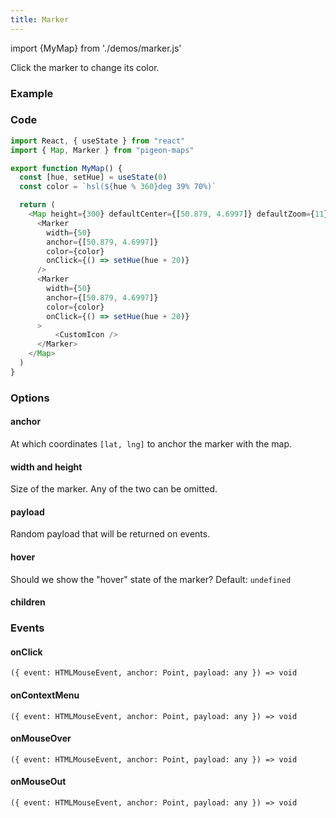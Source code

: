```yaml
---
title: Marker
---
```


import {MyMap} from './demos/marker.js' 

Click the marker to change its color.

### Example

<MyMap />

### Code

```js
import React, { useState } from "react"
import { Map, Marker } from "pigeon-maps"

export function MyMap() {
  const [hue, setHue] = useState(0)
  const color = `hsl(${hue % 360}deg 39% 70%)`

  return (
    <Map height={300} defaultCenter={[50.879, 4.6997]} defaultZoom={11}>
      <Marker 
        width={50}
        anchor={[50.879, 4.6997]} 
        color={color} 
        onClick={() => setHue(hue + 20)} 
      />
      <Marker 
        width={50}
        anchor={[50.879, 4.6997]} 
        color={color} 
        onClick={() => setHue(hue + 20)} 
      >
          <CustomIcon />
      </Marker>
    </Map>
  )
}
```

### Options

#### anchor
At which coordinates `[lat, lng]` to anchor the marker with the map.

#### width and height
Size of the marker. Any of the two can be omitted.

#### payload
Random payload that will be returned on events.

#### hover
Should we show the "hover" state of the marker? Default: `undefined`

#### children


### Events

#### onClick
`({ event: HTMLMouseEvent, anchor: Point, payload: any }) => void`

#### onContextMenu
`({ event: HTMLMouseEvent, anchor: Point, payload: any }) => void`

#### onMouseOver
`({ event: HTMLMouseEvent, anchor: Point, payload: any }) => void`

#### onMouseOut
`({ event: HTMLMouseEvent, anchor: Point, payload: any }) => void`
